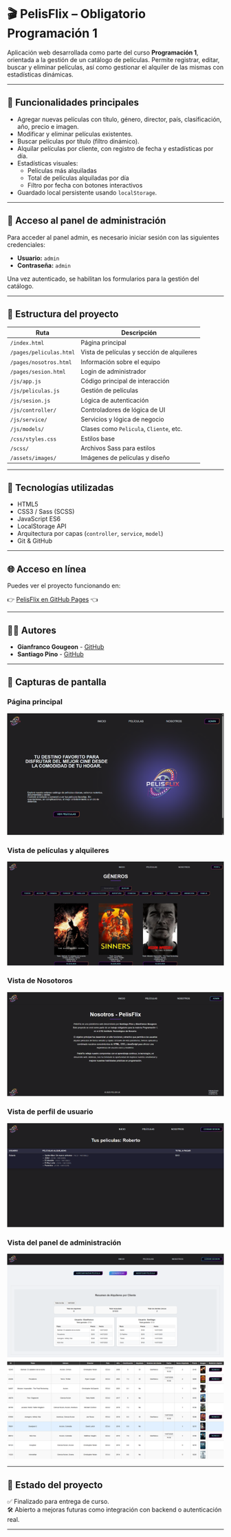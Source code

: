 # 🎬 PelisFlix – Obligatorio Programación 1

Aplicación web desarrollada como parte del curso **Programación 1**, orientada a la gestión de un catálogo de películas. Permite registrar, editar, buscar y eliminar películas, así como gestionar el alquiler de las mismas con estadísticas dinámicas.

---

## 🚀 Funcionalidades principales

- Agregar nuevas películas con título, género, director, país, clasificación, año, precio e imagen.
- Modificar y eliminar películas existentes.
- Buscar películas por título (filtro dinámico).
- Alquilar películas por cliente, con registro de fecha y estadísticas por día.
- Estadísticas visuales:
  - Películas más alquiladas
  - Total de películas alquiladas por día
  - Filtro por fecha con botones interactivos
- Guardado local persistente usando `localStorage`.

---

## 🔐 Acceso al panel de administración

Para acceder al panel admin, es necesario iniciar sesión con las siguientes credenciales:

- **Usuario:** `admin`
- **Contraseña:** `admin`

Una vez autenticado, se habilitan los formularios para la gestión del catálogo.

---

## 📁 Estructura del proyecto

| Ruta                    | Descripción                                 |
|-------------------------|---------------------------------------------|
| `/index.html`           | Página principal                            |
| `/pages/peliculas.html` | Vista de películas y sección de alquileres  |
| `/pages/nosotros.html`  | Información sobre el equipo                 |
| `/pages/sesion.html`    | Login de administrador                      |
| `/js/app.js`            | Código principal de interacción             |
| `/js/peliculas.js`      | Gestión de películas                        |
| `/js/sesion.js`         | Lógica de autenticación                     |
| `/js/controller/`       | Controladores de lógica de UI               |
| `/js/service/`          | Servicios y lógica de negocio               |
| `/js/models/`           | Clases como `Pelicula`, `Cliente`, etc.     |
| `/css/styles.css`       | Estilos base                                |
| `/scss/`                | Archivos Sass para estilos                  |
| `/assets/images/`       | Imágenes de películas y diseño              |

---

## 🧪 Tecnologías utilizadas

- HTML5
- CSS3 / Sass (SCSS)
- JavaScript ES6
- LocalStorage API
- Arquitectura por capas (`controller`, `service`, `model`)
- Git & GitHub

---

## 🌐 Acceso en línea

Puedes ver el proyecto funcionando en:

👉 [PelisFlix en GitHub Pages](https://giangougeon.github.io/ObligatorioProgramacion1/) 👈

---

## 👨‍💻 Autores

- **Gianfranco Gougeon** - [GitHub](https://github.com/GianGougeon)
- **Santiago Pino** - [GitHub](https://github.com/pichilo)

---

## 📸 Capturas de pantalla

### Página principal
![Home](https://github.com/GianGougeon/ObligatorioProgramacion1/blob/master/screenshots/home.png?raw=true)

### Vista de películas y alquileres
![Peliculas](https://github.com/GianGougeon/ObligatorioProgramacion1/blob/master/screenshots/peliculas.png?raw=true)

### Vista de Nosotoros
![Nosotros](https://github.com/GianGougeon/ObligatorioProgramacion1/blob/master/screenshots/nosotros.png?raw=true)

### Vista de perfil de usuario
![Perfil](https://github.com/GianGougeon/ObligatorioProgramacion1/blob/master/screenshots/perfil.png?raw=true)

### Vista del panel de administración
![Admin](https://github.com/GianGougeon/ObligatorioProgramacion1/blob/master/screenshots/admin.png?raw=true)
![Admin](https://github.com/GianGougeon/ObligatorioProgramacion1/blob/master/screenshots/admin2.png?raw=true)

---

## 📌 Estado del proyecto

✅ Finalizado para entrega de curso.  
🛠️ Abierto a mejoras futuras como integración con backend o autenticación real.

---
